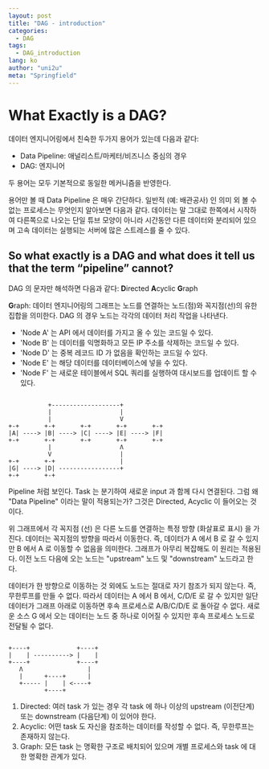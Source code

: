 ```yaml
---
layout: post
title: "DAG - introduction"
categories:
  - DAG
tags:
  - DAG_introduction
lang: ko
author: "uni2u"
meta: "Springfield"
---
```


# What Exactly is a DAG?

데이터 엔지니어링에서 친숙한 두가지 용어가 있는데 다음과 같다:

- Data Pipeline: 애널리스트/마케터/비즈니스 중심의 경우
- DAG: 엔지니어

두 용어는 모두 기본적으로 동일한 메커니즘을 반영한다.

용어만 볼 때 Data Pipeline 은 매우 간단하다. 일반적 (예: 배관공사) 인 의미 외 볼 수 없는 프로세스는 무엇인지 알아보면 다음과 같다. 데이터는 말 그대로 한쪽에서 시작하여 다른쪽으로 나오는 단일 튜브 모양이  아니라 시간동안 다른 데이터와 분리되어 있으며 고속 데이터는 실행되는 서버에 많은 스트레스를 줄 수 있다.

## So what exactly is a DAG and what does it tell us that the term “pipeline” cannot?

DAG 의 문자만 해석하면 다음과 같다:
**D**irected **A**cyclic **G**raph

**G**raph: 데이터 엔지니어링의 그래프는 노드를 연결하는 노드(점)와 꼭지점(선)의 유한 집합을 의미한다. DAG 의 경우 노드는 각각의 데이터 처리 작업을 나타낸다.

- 'Node A' 는 API 에서 데이터를 가지고 올 수 있는 코드일 수 있다.
- 'Node B' 는 데이터를 익명화하고 모든 IP 주소를 삭제하는 코드일 수 있다.
- 'Node D' 는 중복 레코드 ID 가 없음을 확인하는 코드일 수 있다.
- 'Node E' 는 해당 데이터를 데이터베이스에 넣을 수 있다.
- 'Node F' 는 새로운 테이블에서 SQL 쿼리를 실행하여 대시보드를 업데이트 할 수 있다.

```

           +-------------------+
           |                   |
           |                   V
+-+       +-+       +-+       +-+       +-+
|A| ----> |B| ----> |C| ----> |E| ----> |F|
+-+       +-+       +-+       +-+       +-+
           |                   Λ
           V                   |
+-+       +-+                  |
|G| ----> |D| -----------------+
+-+       +-+

```

Pipeline 처럼 보인다. Task 는 분기하여 새로운 input 과 함께 다시 연결된다. 그럼 왜 "Data Pipeline" 이라는 말이 적용되는가? 그것은 Directed, Acyclic 이 들어오는 것이다.

위 그래프에서 각 꼭지점 (선) 은 다른 노드를 연결하는 특정 방향 (화살표로 표시) 을 가진다. 데이터는 꼭지점의 방향을 따라서 이동한다. 즉, 데이터가 A 에서 B 로 갈 수 있지만 B 에서 A 로 이동할 수 없음을 의미한다. 그래프가 아무리 복잡해도 이 원리는 적용된다. 이전 노드 다음에 오는 노드는 "upstream" 노드 및 "downstream" 노드라고 한다.

데이터가 한 방향으로 이동하는 것 외에도 노드는 절대로 자기 참조가 되지 않는다. 즉, 무한루프를 만들 수 없다. 따라서 데이터는 A 에서 B 에서, C/D/E 로 갈 수 있지만 일단 데이터가 그래프 아래로 이동하면 후속 프로세스로 A/B/C/D/E 로 돌아갈 수 없다. 새로운 소스 G 에서 오는 데이터는 노드 중 하나로 이어질 수 있지만 후속 프로세스 노드로 전달될 수 없다.

```

+----+             +----+
|    | ----------> |    |
+----+             +----+
   Λ                  |
   |      +----+      |
   +----- |    | <----+
          +----+

```

1. Directed: 여러 task 가 있는 경우 각 task 에 하나 이상의 upstream (이전단계) 또는 downstream (다음단계) 이 있어야 한다.
2. Acyclic: 어떤 task 도 자신을 참조하는 데이터를 작성할 수 없다. 즉, 무한루프는 존재하지 않는다.
3. Graph: 모든 task 는 명확한 구조로 배치되어 있으며 개별 프로세스와 task 에 대한 명확한 관계가 있다.
